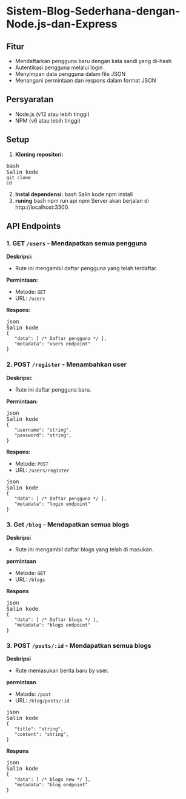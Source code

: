 # Sistem-Blog-Sederhana-dengan-Node.js-dan-Express

## Fitur

* Mendaftarkan pengguna baru dengan kata sandi yang di-hash
* Autentikasi pengguna melalui login
* Menyimpan data pengguna dalam file JSON
* Menangani permintaan dan respons dalam format JSON

## Persyaratan

* Node.js (v12 atau lebih tinggi)
* NPM (v6 atau lebih tinggi)

## Setup

1. **Kloning repositori:**

<pre><div dir="auto"><div dir="auto">bash</div><div dir="auto"><div dir="auto"><div dir="auto"><span>Salin kode</span></div></div></div><div dir="ltr"><code>git clone 
cd</code></div></div></pre>

2. **Instal dependensi:**
   bash
   Salin kode
   npm install
3. **runing**
   bash
   npm run api
   npm
   Server akan berjalan di http://localhost:3300.

## API Endpoints

### 1. **GET `/users`** - Mendapatkan semua pengguna

**Deskripsi:**

* Rute ini mengambil daftar pengguna yang telah terdaftar.

**Permintaan:**

* Metode: `GET`
* URL: `/users`

**Respons:**

<pre><div dir="auto"><div dir="auto">json</div><div dir="auto"><div dir="auto"><div dir="auto"><span>Salin kode</span></div></div></div><div dir="ltr"><code>{
   "data": [ /* Daftar pengguna */ ],
   "metadata": "users endpoint"
}
</code></div></div></pre>

### 2. **POST `/register`** - Menambahkan user

**Deskripsi:**

* Rute ini daftar pengguna baru.

**Permintaan:**

<pre><div dir="auto"><div dir="auto">json</div><div dir="auto"><div dir="auto"><div dir="auto"><span>Salin kode</span></div></div></div><div dir="ltr"><code>{
   "username": "string",
   "password": "string",
}
</code></div></div></pre>

**Respons:**

* Metode: `POST`
* URL: `/users/register`

<pre><div dir="auto"><div dir="auto">json</div><div dir="auto"><div dir="auto"><div dir="auto"><span>Salin kode</span></div></div></div><div dir="ltr"><code>{
   "data": [ /* Daftar pengguna */ ],
   "metadata": "login endpoint"
}
</code></div></div></pre>

### 3. **Get `/blog`**  - Mendapatkan semua blogs

**Deskripsi**

* Rute ini mengambil daftar blogs yang telah di masukan.

**permintaan**

* Metode: `GET`
* URL: `/blogs`

**Respons**

<pre><div dir="auto"><div dir="auto">json</div><div dir="auto"><div dir="auto"><div dir="auto"><span>Salin kode</span></div></div></div><div dir="ltr"><code>{
   "data": [ /* Daftar blogs */ ],
   "metadata": "blogs endpoint"
}
</code></div></div></pre>

### 3. **POST `/posts/:id`**  - Mendapatkan semua blogs

**Deskripsi**

* Rute memasukan berita baru by user.

**permintaan**

* Metode: `/post`
* URL: `/blog/posts/:id`

<pre><div dir="auto"><div dir="auto">json</div><div dir="auto"><div dir="auto"><div dir="auto"><span>Salin kode</span></div></div></div><div dir="ltr"><code>{
   "title": "string",
   "content": "string",
}
</code></div></div></pre>

**Respons**

<pre><div dir="auto"><div dir="auto">json</div><div dir="auto"><div dir="auto"><div dir="auto"><span>Salin kode</span></div></div></div><div dir="ltr"><code>{
   "data": [ /* blogs new */ ],
   "metadata": "blog endpoint"
}
</code></div></div></pre>
